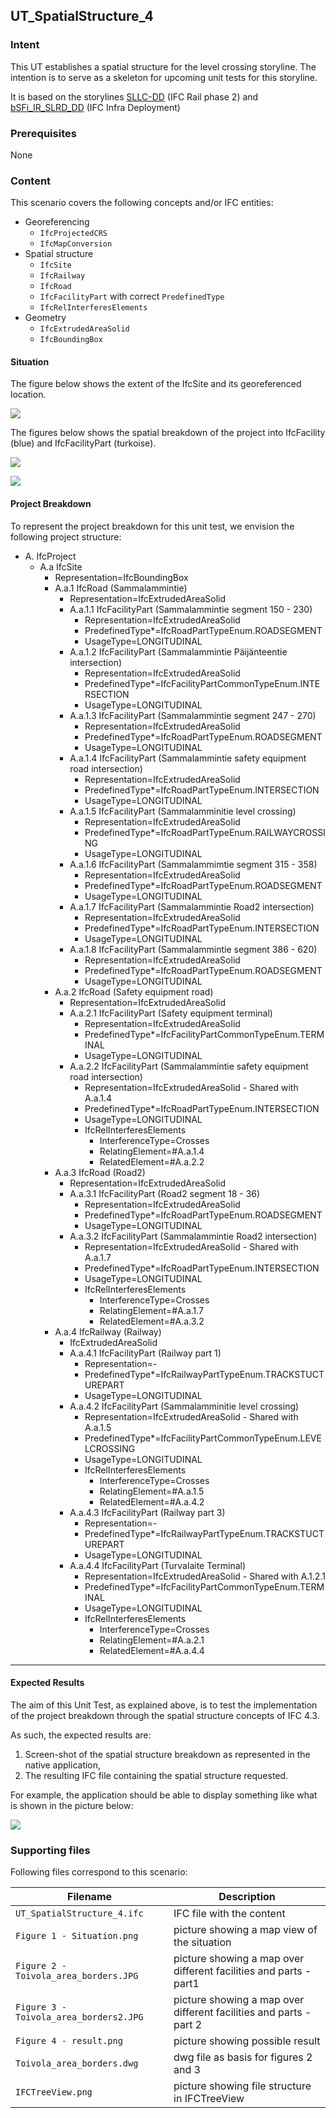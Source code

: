 
## UT_SpatialStructure_4

### Intent

This UT establishes a spatial structure for the level crossing storyline. The intention is to serve as a skeleton for upcoming unit tests for this storyline.

It is based on the storylines [SLLC-DD](https://app.box.com/folder/119147119179?s=q1x0vz7yqq7otrlet7dm2dx4u44s8fks) (IFC Rail phase 2) and [bSFi_IR_SLRD_DD](https://app.box.com/folder/122373280942?s=x9q3q62tcc77hdqpdw0vjncj7bg3byay) (IFC Infra Deployment)

### Prerequisites

None

### Content

This scenario covers the following concepts and/or IFC entities:
- Georeferencing
  - `IfcProjectedCRS`
  - `IfcMapConversion`
- Spatial structure
  - `IfcSite`
  - `IfcRailway`
  - `IfcRoad`
  - `IfcFacilityPart` with correct `PredefinedType`
  - `IfcRelInterferesElements`
- Geometry
  - `IfcExtrudedAreaSolid`
  - `IfcBoundingBox`

#### Situation

The figure below shows the extent of the IfcSite and its georeferenced location.

![](./Figure%201%20-%20Situation.PNG)

The figures below shows the spatial breakdown of the project into IfcFacility (blue) and IfcFacilityPart (turkoise).

![](./Figure%202%20-%20Toivola_area_borders.JPG)

![](./Figure%203%20-%20Toivola_area_borders2.JPG)

#### Project Breakdown

To represent the project breakdown for this unit test, we envision the following project structure:

- A. IfcProject
  - A.a IfcSite 
    - Representation=IfcBoundingBox
    - A.a.1 IfcRoad (Sammalammintie)
      - Representation=IfcExtrudedAreaSolid
      - A.a.1.1 IfcFacilityPart (Sammalammintie segment 150 - 230)
        - Representation=IfcExtrudedAreaSolid
        - PredefinedType*=IfcRoadPartTypeEnum.ROADSEGMENT
        - UsageType=LONGITUDINAL
      - A.a.1.2 IfcFacilityPart (Sammalammintie Päijänteentie intersection)
        - Representation=IfcExtrudedAreaSolid
        - PredefinedType*=IfcFacilityPartCommonTypeEnum.INTERSECTION
        - UsageType=LONGITUDINAL
      - A.a.1.3 IfcFacilityPart (Sammalammintie segment 247 - 270)
        - Representation=IfcExtrudedAreaSolid
        - PredefinedType*=IfcRoadPartTypeEnum.ROADSEGMENT
        - UsageType=LONGITUDINAL
      - A.a.1.4 IfcFacilityPart (Sammalammintie safety equipment road intersection)
        - Representation=IfcExtrudedAreaSolid
        - PredefinedType*=IfcRoadPartTypeEnum.INTERSECTION
        - UsageType=LONGITUDINAL
      - A.a.1.5 IfcFacilityPart (Sammalamminitie level crossing)
        - Representation=IfcExtrudedAreaSolid
        - PredefinedType*=IfcRoadPartTypeEnum.RAILWAYCROSSING
        - UsageType=LONGITUDINAL
      - A.a.1.6 IfcFacilityPart (Sammalammimtie segment 315 - 358)
        - Representation=IfcExtrudedAreaSolid
        - PredefinedType*=IfcRoadPartTypeEnum.ROADSEGMENT
        - UsageType=LONGITUDINAL
      - A.a.1.7 IfcFacilityPart (Sammalammintie Road2 intersection)
        - Representation=IfcExtrudedAreaSolid
        - PredefinedType*=IfcRoadPartTypeEnum.INTERSECTION
        - UsageType=LONGITUDINAL
      - A.a.1.8 IfcFacilityPart (Sammalammintie segment 386 - 620)
        - Representation=IfcExtrudedAreaSolid
        - PredefinedType*=IfcRoadPartTypeEnum.ROADSEGMENT
        - UsageType=LONGITUDINAL
    - A.a.2 IfcRoad (Safety equipment road)
      - Representation=IfcExtrudedAreaSolid
      - A.a.2.1 IfcFacilityPart (Safety equipment terminal)
        - Representation=IfcExtrudedAreaSolid
        - PredefinedType*=IfcFacilityPartCommonTypeEnum.TERMINAL
        - UsageType=LONGITUDINAL
      - A.a.2.2 IfcFacilityPart (Sammalammintie safety equipment road intersection)
        - Representation=IfcExtrudedAreaSolid - Shared with A.a.1.4
        - PredefinedType*=IfcRoadPartTypeEnum.INTERSECTION
        - UsageType=LONGITUDINAL
        - IfcRelInterferesElements
          - InterferenceType=Crosses
          - RelatingElement=#A.a.1.4
          - RelatedElement=#A.a.2.2
    - A.a.3 IfcRoad (Road2)
      - Representation=IfcExtrudedAreaSolid
      - A.a.3.1 IfcFacilityPart (Road2 segment 18 - 36)
        - Representation=IfcExtrudedAreaSolid
        - PredefinedType*=IfcRoadPartTypeEnum.ROADSEGMENT
        - UsageType=LONGITUDINAL
      - A.a.3.2 IfcFacilityPart (Sammalammintie Road2 intersection)
        - Representation=IfcExtrudedAreaSolid - Shared with A.a.1.7
        - PredefinedType*=IfcRoadPartTypeEnum.INTERSECTION
        - UsageType=LONGITUDINAL
        - IfcRelInterferesElements
          - InterferenceType=Crosses
          - RelatingElement=#A.a.1.7
          - RelatedElement=#A.a.3.2
    - A.a.4 IfcRailway (Railway)
      - IfcExtrudedAreaSolid
      - A.a.4.1 IfcFacilityPart (Railway part 1)
        - Representation=-
        - PredefinedType*=IfcRailwayPartTypeEnum.TRACKSTUCTUREPART
        - UsageType=LONGITUDINAL
      - A.a.4.2 IfcFacilityPart (Sammalamminitie level crossing)
        - Representation=IfcExtrudedAreaSolid - Shared with A.a.1.5
        - PredefinedType*=IfcFacilityPartCommonTypeEnum.LEVELCROSSING
        - UsageType=LONGITUDINAL
        - IfcRelInterferesElements
          - InterferenceType=Crosses
          - RelatingElement=#A.a.1.5
          - RelatedElement=#A.a.4.2
      - A.a.4.3 IfcFacilityPart (Railway part 3)
        - Representation=-
        - PredefinedType*=IfcRailwayPartTypeEnum.TRACKSTUCTUREPART
        - UsageType=LONGITUDINAL
      - A.a.4.4 IfcFacilityPart (Turvalaite Terminal)
        - Representation=IfcExtrudedAreaSolid - Shared with A.1.2.1
        - PredefinedType*=IfcFacilityPartCommonTypeEnum.TERMINAL
        - UsageType=LONGITUDINAL
        - IfcRelInterferesElements
          - InterferenceType=Crosses
          - RelatingElement=#A.a.2.1
          - RelatedElement=#A.a.4.4

---

#### Expected Results

The aim of this Unit Test, as explained above, is to test the implementation of the project breakdown through the spatial structure concepts of IFC 4.3.

As such, the expected results are:

1. Screen-shot of the spatial structure breakdown as represented in the native application,
2. The resulting IFC file containing the spatial structure requested.

For example, the application should be able to display something like what is shown in the picture below: 

![](./Figure%204%20-%20result.png)

### Supporting files

Following files correspond to this scenario:

| Filename                               | Description                                                  |
| -------------------------------------- | ------------------------------------------------------------ |
| `UT_SpatialStructure_4.ifc`            | IFC file with the content                                    |
| `Figure 1 - Situation.png`             | picture showing a map view of the situation                  |
| `Figure 2 - Toivola_area_borders.JPG`  | picture showing a map over different facilities and parts - part1 |
| `Figure 3 - Toivola_area_borders2.JPG` | picture showing a map over different facilities and parts - part 2 |
| `Figure 4 - result.png`                | picture showing possible result                              |
| `Toivola_area_borders.dwg`             | dwg file as basis for figures 2 and 3                        |
| `IFCTreeView.png`                      | picture showing file structure in IFCTreeView                |
